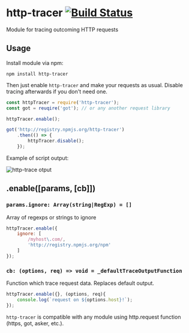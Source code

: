 # http-tracer [![Build Status](https://travis-ci.org/frux/http-tracer.svg?branch=master)](https://travis-ci.org/frux/http-tracer)
Module for tracing outcoming HTTP requests

## Usage
Install module via npm:

``npm install http-tracer``

Then just enable ``http-tracer`` and make your requests as usual. Disable tracing afterwards if you don't need one.

```js
const httpTracer = require('http-tracer');
const got = reuqire('got'); // or any another request library

httpTracer.enable();

got('http://registry.npmjs.org/http-tracer')
    .then(() => {
        httpTracer.disable();
    });
```

Example of script output:

![http-trace otput](https://habrastorage.org/files/77b/a89/4f8/77ba894f8910455fafe451ee5d48c4d0.png)

## .enable([params, [cb]])
### ``params.ignore: Array(string|RegExp) = []``

Array of regexps or strings to ignore

```js
httpTracer.enable({
    ignore: [
        /myhost\.com/,
        'http://registry.npmjs.org/npm'
    ]
});
```

### ``cb: (options, req) => void = _defaultTraceOutputFunction``
Function which trace request data. Replaces default output.

```js
httpTracer.enable({}, (options, req){
	console.log(`request on ${options.host}!`);
});
```

``http-tracer`` is compatible with any module using http.request function (https, got, asker, etc.).
